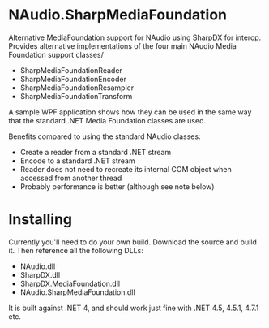 NAudio.SharpMediaFoundation
===========================

Alternative MediaFoundation support for NAudio using SharpDX for interop. Provides alternative implementations of the four main NAudio Media Foundation support classes/

 - SharpMediaFoundationReader
 - SharpMediaFoundationEncoder
 - SharpMediaFoundationResampler
 - SharpMediaFoundationTransform

A sample WPF application shows how they can be used in the same way that the standard .NET Media Foundation classes are used.

Benefits compared to using the standard NAudio classes:

 - Create a reader from a standard .NET stream
 - Encode to a standard .NET stream
 - Reader does not need to recreate its internal COM object when accessed from another thread
 - Probably performance is better (although see note below)




Installing
==========

Currently you'll need to do your own build. Download the source and build it. Then reference all the following DLLs:

 - NAudio.dll
 - SharpDX.dll
 - SharpDX.MediaFoundation.dll
 - NAudio.SharpMediaFoundation.dll
 
It is built against .NET 4, and should work just fine with .NET 4.5, 4.5.1, 4.7.1 etc.
